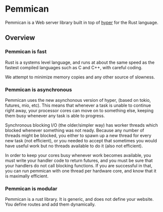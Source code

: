 # Pemmican

Pemmican is a Web server library built in top of [hyper](https://hyper.rs) for
the Rust language.

## Overview

### Pemmican is fast

Rust is a systems level language, and runs at about the same speed as the
fastest compiled languages such as C and C++, with careful coding.

We attempt to minimize memory copies and any other source of slowness.

### Pemmican is asynchronous

Pemmican uses the new asynchonous version of hyper, (based on tokio, futures,
mio, etc). This means that whenever a task is unable to continue right away,
your processor cores can move on to something else, keeping them busy whenever
any task is able to progress.

Synchronous blocking I/O (the older/simpler way) has worker threads which
blocked whenever something was not ready.  Because any number of threads might
be blocked, you either to spawn up a new thread for every new task (not
efficient), or you needed to accept that sometimes you would have useful work
but no threads available to do it (also not efficient).

In order to keep your cores busy whenever work becomes available, you must
write your handler code to return futures, and you must be sure that your
handlers do not call blocking functions.  If you are successful in that,
you can run pemmican with one thread per hardware core, and know that it is
maximally efficient.

### Pemmican is modular

Pemmican is a rust library. It is generic, and does not define your website.
You define routes and add them dynamically.
